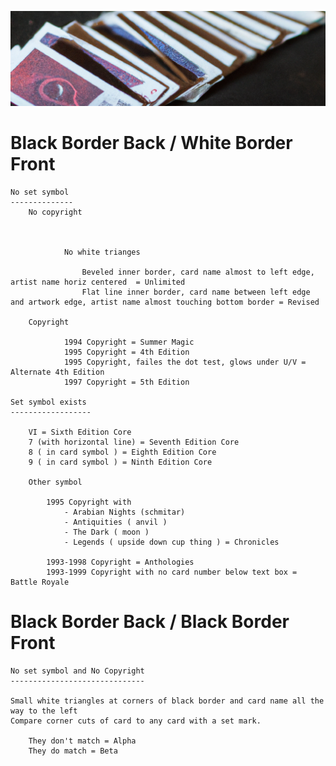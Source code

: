 ![old cards](/assets/header.png)



  # Black Border Back / White Border Front

    No set symbol
	--------------
        No copyright

	          
	                      
	            No white trianges
	                
	                Beveled inner border, card name almost to left edge, artist name horiz centered  = Unlimited 
	                Flat line inner border, card name between left edge and artwork edge, artist name almost touching bottom border = Revised

        Copyright
      
	            1994 Copyright = Summer Magic
	            1995 Copyright = 4th Edition 
	            1995 Copyright, failes the dot test, glows under U/V = Alternate 4th Edition 
	            1997 Copyright = 5th Edition

	Set symbol exists
 	------------------

		VI = Sixth Edition Core
		7 (with horizontal line) = Seventh Edition Core
		8 ( in card symbol ) = Eighth Edition Core
		9 ( in card symbol ) = Ninth Edition Core

		Other symbol

			1995 Copyright with 
				- Arabian Nights (schmitar) 
				- Antiquities ( anvil ) 
				- The Dark ( moon ) 
				- Legends ( upside down cup thing ) = Chronicles
                  
			1993-1998 Copyright = Anthologies
			1993-1999 Copyright with no card number below text box = Battle Royale

    
# Black Border Back / Black Border Front

	No set symbol and No Copyright
	------------------------------
       
	Small white triangles at corners of black border and card name all the way to the left
	Compare corner cuts of card to any card with a set mark.
	      
		They don't match = Alpha
		They do match = Beta


